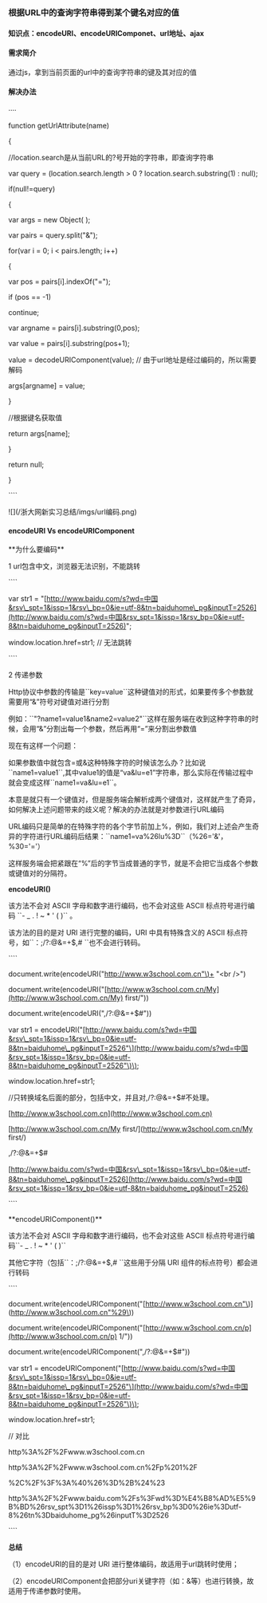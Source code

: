 ### 根据URL中的查询字符串得到某个键名对应的值

#### 知识点：encodeURI、encodeURIComponet、url地址、ajax

#### 需求简介

通过js，拿到当前页面的url中的查询字符串的键及其对应的值

#### 解决办法

····

function getUrlAttribute\(name\)

{

//location.search是从当前URL的?号开始的字符串，即查询字符串

var query = \(location.search.length &gt; 0 ? location.search.substring\(1\) : null\);

if\(null!=query\)

{

var args = new Object\( \);

var pairs = query.split\("&"\);

for\(var i = 0; i &lt; pairs.length; i++\)

{

var pos = pairs\[i\].indexOf\("="\);

if \(pos == -1\)

continue;

var argname = pairs\[i\].substring\(0,pos\);

var value = pairs\[i\].substring\(pos+1\);

value = decodeURIComponent\(value\); // 由于url地址是经过编码的，所以需要解码

args\[argname\] = value;

}

//根据键名获取值

return args\[name\];

}

return null;

}

\`\`\`\`

!\[\]\(/浙大网新实习总结/imgs/url编码.png\)

#### encodeURI Vs encodeURIComponent

\*\*为什么要编码\*\*

1 url包含中文，浏览器无法识别，不能跳转

\`\`\`\`

var str1 = "[http://www.baidu.com/s?wd=中国&rsv\_spt=1&issp=1&rsv\_bp=0&ie=utf-8&tn=baiduhome\_pg&inputT=2526](http://www.baidu.com/s?wd=中国&rsv_spt=1&issp=1&rsv_bp=0&ie=utf-8&tn=baiduhome_pg&inputT=2526)";

window.location.href=str1; // 无法跳转

\`\`\`\`

2 传递参数

Http协议中参数的传输是\`\`key=value\`\`这种键值对的形式，如果要传多个参数就需要用“&”符号对键值对进行分割

例如：\`\`"?name1=value1&name2=value2"\`\`这样在服务端在收到这种字符串的时候，会用“&”分割出每一个参数，然后再用“=”来分割出参数值

现在有这样一个问题：

如果参数值中就包含=或&这种特殊字符的时候该怎么办？比如说\`\`name1=value1\`\`,其中value1的值是“va&lu=e1”字符串，那么实际在传输过程中就会变成这样\`\`name1=va&lu=e1\`\`。

本意是就只有一个键值对，但是服务端会解析成两个键值对，这样就产生了奇异，如何解决上述问题带来的歧义呢？解决的办法就是对参数进行URL编码

URL编码只是简单的在特殊字符的各个字节前加上%，例如，我们对上述会产生奇异的字符进行URL编码后结果：\`\`name1=va%26lu%3D\`\`（%26='&'，%30='='）

这样服务端会把紧跟在“%”后的字节当成普通的字节，就是不会把它当成各个参数或键值对的分隔符。

**encodeURI\(\)**

该方法不会对 ASCII 字母和数字进行编码，也不会对这些 ASCII 标点符号进行编码 \`\`- \_ . ! ~ \* ' \( \)\`\` 。

该方法的目的是对 URI 进行完整的编码，URI 中具有特殊含义的 ASCII 标点符号，如\`\`：;/?:@&=+$,\# \`\`也不会进行转码。

\`\`\`\`

document.write\(encodeURI\("[http://www.w3school.com.cn"\)+](http://www.w3school.com.cn"%29+) "&lt;br /&gt;"\)

document.write\(encodeURI\("[http://www.w3school.com.cn/My](http://www.w3school.com.cn/My) first/"\)\)

document.write\(encodeURI\(",/?:@&=+$\#"\)\)

var str1 = encodeURI\("[http://www.baidu.com/s?wd=中国&rsv\_spt=1&issp=1&rsv\_bp=0&ie=utf-8&tn=baiduhome\_pg&inputT=2526"\](http://www.baidu.com/s?wd=中国&rsv_spt=1&issp=1&rsv_bp=0&ie=utf-8&tn=baiduhome_pg&inputT=2526"\)\);

window.location.href=str1;

//只转换域名后面的部分，包括中文，并且对,/?:@&=+$\#不处理。

[http://www.w3school.com.cn](http://www.w3school.com.cn)

[http://www.w3school.com.cn/My first/](http://www.w3school.com.cn/My first/)

,/?:@&=+$\#

[http://www.baidu.com/s?wd=中国&rsv\_spt=1&issp=1&rsv\_bp=0&ie=utf-8&tn=baiduhome\_pg&inputT=2526](http://www.baidu.com/s?wd=中国&rsv_spt=1&issp=1&rsv_bp=0&ie=utf-8&tn=baiduhome_pg&inputT=2526)

\`\`\`\`

\*\*encodeURIComponent\(\)\*\*

该方法不会对 ASCII 字母和数字进行编码，也不会对这些 ASCII 标点符号进行编码\`\`- \_ . ! ~ \* ' \( \)\`\`

其他它字符（包括\`\`：;/?:@&=+$,\# \`\`这些用于分隔 URI 组件的标点符号）都会进行转码

\`\`\`\`

document.write\(encodeURIComponent\("[http://www.w3school.com.cn"\)\](http://www.w3school.com.cn"%29\)\)

document.write\(encodeURIComponent\("[http://www.w3school.com.cn/p](http://www.w3school.com.cn/p) 1/"\)\)

document.write\(encodeURIComponent\(",/?:@&=+$\#"\)\)

var str1 = encodeURIComponent\("[http://www.baidu.com/s?wd=中国&rsv\_spt=1&issp=1&rsv\_bp=0&ie=utf-8&tn=baiduhome\_pg&inputT=2526"\](http://www.baidu.com/s?wd=中国&rsv_spt=1&issp=1&rsv_bp=0&ie=utf-8&tn=baiduhome_pg&inputT=2526"\)\);

window.location.href=str1;

// 对比

http%3A%2F%2Fwww.w3school.com.cn

http%3A%2F%2Fwww.w3school.com.cn%2Fp%201%2F

%2C%2F%3F%3A%40%26%3D%2B%24%23

http%3A%2F%2Fwww.baidu.com%2Fs%3Fwd%3D%E4%B8%AD%E5%9B%BD%26rsv\_spt%3D1%26issp%3D1%26rsv\_bp%3D0%26ie%3Dutf-8%26tn%3Dbaiduhome\_pg%26inputT%3D2526

\`\`\`\`

**总结**

（1）encodeURI的目的是对 URI 进行整体编码，故适用于url跳转时使用；

（2）encodeURIComponent会把部分uri关键字符（如：&等）也进行转换，故适用于传递参数时使用。

